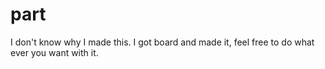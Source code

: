 # part
I don't know why I made this.
I got board and made it, feel free to do what ever you want with it.
